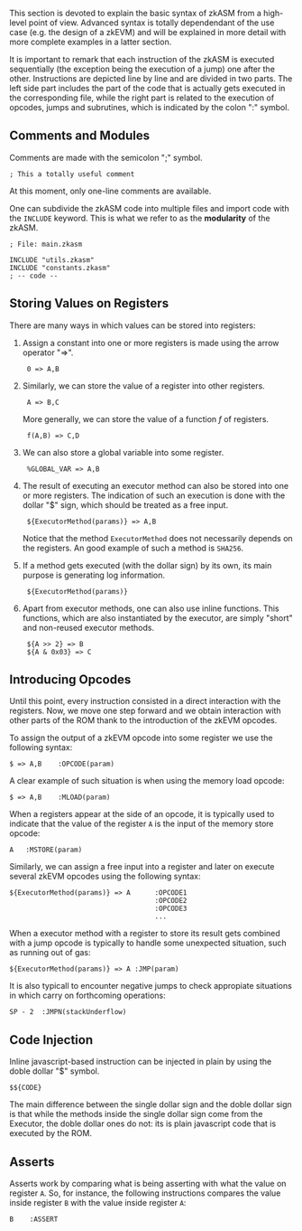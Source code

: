 This section is devoted to explain the basic syntax of zkASM from a high-level point of view. Advanced syntax is totally dependendant of the use case (e.g. the design of a zkEVM) and will be explained in more detail with more complete examples in a latter section.

It is important to remark that each instruction of the zkASM is executed sequentially (the exception being the execution of a jump) one after the other. Instructions are depicted line by line and are divided in two parts. The left side part includes the part of the code that is actually gets executed in the corresponding file, while the right part is related to the execution of opcodes, jumps and subrutines, which is indicated by the colon "$:$" symbol.

## Comments and Modules

Comments are made with the semicolon "$;$" symbol.

```
; This a totally useful comment
```

At this moment, only one-line comments are available.

One can subdivide the zkASM code into multiple files and import code with the `INCLUDE` keyword. This is what we refer to as the **modularity** of the zkASM.

```
; File: main.zkasm

INCLUDE "utils.zkasm"
INCLUDE "constants.zkasm"
; -- code --
```

## Storing Values on Registers

There are many ways in which values can be stored into registers:

1. Assign a constant into one or more registers is made using the arrow operator "=>".

        0 => A,B

2. Similarly, we can store the value of a register into other registers.

        A => B,C

    More generally, we can store the value of a function $f$ of registers.

        f(A,B) => C,D

3. We can also store a global variable into some register.

        %GLOBAL_VAR => A,B

4. The result of executing an executor method can also be stored into one or more registers. The indication of such an execution is done with the dollar "$" sign, which should be treated as a free input.


        ${ExecutorMethod(params)} => A,B


    Notice that the method `ExecutorMethod` does not necessarily depends on the registers. An good example of such a method is `SHA256`.

5. If a method gets executed (with the dollar sign) by its own, its main purpose is generating log information.

        ${ExecutorMethod(params)}

6. Apart from executor methods, one can also use inline functions. This functions, which are also instantiated by the executor, are simply "short" and non-reused executor methods.

        ${A >> 2} => B
        ${A & 0x03} => C

## Introducing Opcodes

Until this point, every instruction consisted in a direct interaction with the registers. Now, we move one step forward and we obtain interaction with other parts of the ROM thank to the introduction of the zkEVM opcodes.

To assign the output of a zkEVM opcode into some register we use the following syntax:

```
$ => A,B    :OPCODE(param)
```

A clear example of such situation is when using the memory load opcode:

```
$ => A,B    :MLOAD(param)
```

When a registers appear at the side of an opcode, it is typically used to indicate that the value of the register `A` is the input of the memory store opcode:

```
A   :MSTORE(param)
```

Similarly, we can assign a free input into a register and later on execute several zkEVM opcodes using the following syntax:

```
${ExecutorMethod(params)} => A      :OPCODE1
                                    :OPCODE2
                                    :OPCODE3
                                    ...
```

When a executor method with a register to store its result gets combined with a jump opcode is typically to handle some unexpected situation, such as running out of gas:

```
${ExecutorMethod(params)} => A :JMP(param)
```

It is also typicall to encounter negative jumps to check appropiate situations in which carry on forthcoming operations:

```
SP - 2  :JMPN(stackUnderflow)
```

## Code Injection

Inline javascript-based instruction can be injected in plain by using the doble dollar "$" symbol.

```
$${CODE}
```

The main difference between the single dollar sign and the doble dollar sign is that while the methods inside the single dollar sign come from the Executor, the doble dollar ones do not: its is plain javascript code that is executed by the ROM.

## Asserts

Asserts work by comparing what is being asserting with what the value on register `A`. So, for instance, the following instructions compares the value inside register `B` with the value inside register `A`:

```
B    :ASSERT
```
